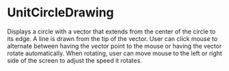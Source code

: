 # UnitCircleDrawing

Displays a circle with a vector that extends from the center of the circle to its edge.
A line is drawn from the tip of the vector. User can click mouse to alternate between having the vector point to the mouse or having the vector rotate automatically. When rotating, user can move mouse to the left or right side of the screen to adjust the speed it rotates.

